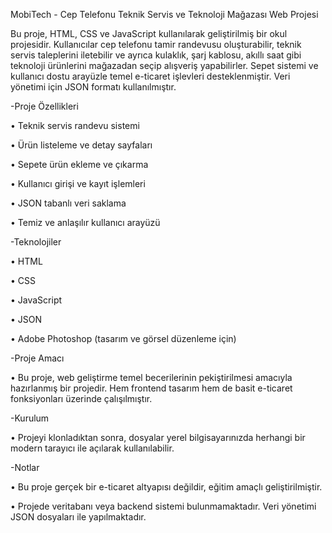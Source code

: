 MobiTech - Cep Telefonu Teknik Servis ve Teknoloji Mağazası Web Projesi

Bu proje, HTML, CSS ve JavaScript kullanılarak geliştirilmiş bir okul projesidir.
Kullanıcılar cep telefonu tamir randevusu oluşturabilir, teknik servis taleplerini iletebilir ve ayrıca kulaklık, şarj kablosu, akıllı saat gibi teknoloji ürünlerini mağazadan seçip alışveriş yapabilirler.
Sepet sistemi ve kullanıcı dostu arayüzle temel e-ticaret işlevleri desteklenmiştir.
Veri yönetimi için JSON formatı kullanılmıştır.

-Proje Özellikleri

• Teknik servis randevu sistemi

• Ürün listeleme ve detay sayfaları

• Sepete ürün ekleme ve çıkarma

• Kullanıcı girişi ve kayıt işlemleri

• JSON tabanlı veri saklama

• Temiz ve anlaşılır kullanıcı arayüzü

-Teknolojiler

• HTML

• CSS

• JavaScript

• JSON

• Adobe Photoshop (tasarım ve görsel düzenleme için)

-Proje Amacı

• Bu proje, web geliştirme temel becerilerinin pekiştirilmesi amacıyla hazırlanmış bir projedir. Hem frontend tasarım hem de basit e-ticaret fonksiyonları üzerinde çalışılmıştır.

-Kurulum

• Projeyi klonladıktan sonra, dosyalar yerel bilgisayarınızda herhangi bir modern tarayıcı ile açılarak kullanılabilir.

-Notlar

• Bu proje gerçek bir e-ticaret altyapısı değildir, eğitim amaçlı geliştirilmiştir.

• Projede veritabanı veya backend sistemi bulunmamaktadır. Veri yönetimi JSON dosyaları ile yapılmaktadır.